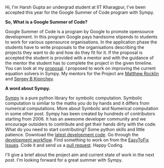 <!--
.. title: GSoC 2014 with Sympy
.. slug: gsoc-2014-with-sympy
.. date: 2014/05/26 00:54:22
.. tags:
.. link:
.. description:
.. type: text
-->

Hi, I'm Harsh Gupta an undergrad student at IIT Kharagpur, I've been accepted
this year for the Google Summer of Code program with Sympy.

**So, What is a Google Summer of Code?**

Google Summer of Code is a program by Google to promote opensource development.
In this program Google pays handsome stipends to students to work for various opensource
organisations. In the application phase the students have to write proposals to
the organisations describing the projects they want to do
and how do they fit for it. If the proposal is accepted the student is provided
with a mentor and with the guidance of the mentor the student has to complete
the project in the given timeline. You can look at my
[proposal](https://github.com/sympy/sympy/wiki/GSoC-2014-Application-Harsh-Gupta:-Solvers).
I proposed to work on improving the current equation solvers in
Sympy. My mentors for the Project are [Matthew Rocklin](https://github.com/mrocklin )
and [Sergey B Kipirchev](https://github.com/skirpichev).

**A word about Sympy.**

[Sympy](http://sympy.org/) is a pure python library for symbolic computation. Symbolic
computation is similar to the maths you do by hands and it differs from
numerical computations. More about Symbolic and Numerical computation in
some other post. Sympy has been created by hundreds of contributors starting from 2006.
It has an awesome developer
community and we encourage outsiders to contribute and get their hands dirty with
the code. What do you need to start contributing? Some python skills and little
patience. Download the [latest development code](https://github.com/sympy/sympy).
Go through the [development workflow](https://github.com/sympy/sympy/wiki/Development-workflow).
Find something to work on from the
[EasyToFix Issues](https://github.com/sympy/sympy/issues?labels=Easy+to+Fix&milestone=&page=1&state=open).
Code it and send us a [pull request](https://help.github.com/articles/using-pull-requests). Happy Coding.

I'll give a brief about the project aim and current state of work in the next post.
I'm looking forward for a great summer with Sympy.
